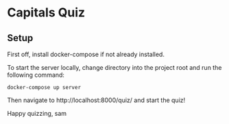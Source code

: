 # Capitals Quiz

## Setup

First off, install docker-compose if not already installed.

To start the server locally, change directory into the project root and run the following command:

```
docker-compose up server
```

Then navigate to http://localhost:8000/quiz/ and start the quiz!

Happy quizzing, sam